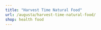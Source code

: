 ```yaml
---
title: "Harvest Time Natural Food"
url: /augusta/harvest-time-natural-food/
shop: health food
---
```

